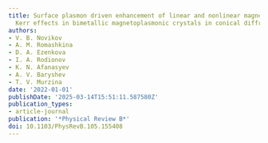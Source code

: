 ```yaml
---
title: Surface plasmon driven enhancement of linear and nonlinear magneto-optical
  Kerr effects in bimetallic magnetoplasmonic crystals in conical diffraction
authors:
- V. B. Novikov
- A. M. Romashkina
- D. A. Ezenkova
- I. A. Rodionov
- K. N. Afanasyev
- A. V. Baryshev
- T. V. Murzina
date: '2022-01-01'
publishDate: '2025-03-14T15:51:11.587580Z'
publication_types:
- article-journal
publication: '*Physical Review B*'
doi: 10.1103/PhysRevB.105.155408
---
```

